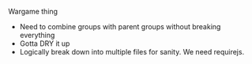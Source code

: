 Wargame thing

* Need to combine groups with parent groups without breaking everything
* Gotta DRY it up
* Logically break down into multiple files for sanity. We need requirejs.